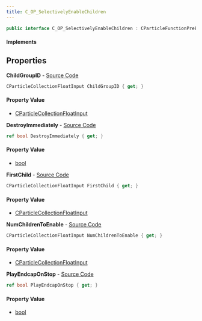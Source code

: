 ```yaml
---
title: C_OP_SelectivelyEnableChildren
---
```


```csharp
public interface C_OP_SelectivelyEnableChildren : CParticleFunctionPreEmission, CParticleFunctionOperator, CParticleFunction, ISchemaClass<CParticleFunction>, ISchemaClass<CParticleFunctionOperator>, ISchemaClass<CParticleFunctionPreEmission>, ISchemaClass<C_OP_SelectivelyEnableChildren>, ISchemaField, ISchemaClass, INativeHandle
```

#### Implements

## Properties

**ChildGroupID** - [Source Code](https://github.com/swiftly-solution/swiftlys2/blob/main/managed/src/SwiftlyS2.Generated/Schemas/Interfaces/C_OP_SelectivelyEnableChildren.cs#L16)

```csharp
CParticleCollectionFloatInput ChildGroupID { get; }
```

#### Property Value

- [CParticleCollectionFloatInput](/docs/api/shared/schemadefinitions/cparticlecollectionfloatinput)

**DestroyImmediately** - [Source Code](https://github.com/swiftly-solution/swiftlys2/blob/main/managed/src/SwiftlyS2.Generated/Schemas/Interfaces/C_OP_SelectivelyEnableChildren.cs#L24)

```csharp
ref bool DestroyImmediately { get; }
```

#### Property Value

- [bool](https://learn.microsoft.com/dotnet/api/system.boolean)

**FirstChild** - [Source Code](https://github.com/swiftly-solution/swiftlys2/blob/main/managed/src/SwiftlyS2.Generated/Schemas/Interfaces/C_OP_SelectivelyEnableChildren.cs#L18)

```csharp
CParticleCollectionFloatInput FirstChild { get; }
```

#### Property Value

- [CParticleCollectionFloatInput](/docs/api/shared/schemadefinitions/cparticlecollectionfloatinput)

**NumChildrenToEnable** - [Source Code](https://github.com/swiftly-solution/swiftlys2/blob/main/managed/src/SwiftlyS2.Generated/Schemas/Interfaces/C_OP_SelectivelyEnableChildren.cs#L20)

```csharp
CParticleCollectionFloatInput NumChildrenToEnable { get; }
```

#### Property Value

- [CParticleCollectionFloatInput](/docs/api/shared/schemadefinitions/cparticlecollectionfloatinput)

**PlayEndcapOnStop** - [Source Code](https://github.com/swiftly-solution/swiftlys2/blob/main/managed/src/SwiftlyS2.Generated/Schemas/Interfaces/C_OP_SelectivelyEnableChildren.cs#L22)

```csharp
ref bool PlayEndcapOnStop { get; }
```

#### Property Value

- [bool](https://learn.microsoft.com/dotnet/api/system.boolean)

